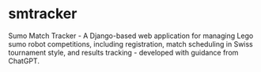 # smtracker
Sumo Match Tracker - A Django-based web application for managing Lego sumo robot competitions, including registration, match scheduling in Swiss tournament style, and results tracking - developed with guidance from ChatGPT.
